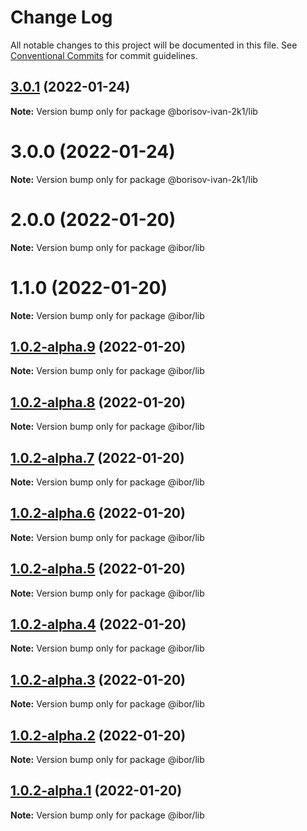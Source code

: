 # Change Log

All notable changes to this project will be documented in this file.
See [Conventional Commits](https://conventionalcommits.org) for commit guidelines.

## [3.0.1](https://github.com/borisov-ivan-2k1/LernaTest/compare/@borisov-ivan-2k1/lib@3.0.0...@borisov-ivan-2k1/lib@3.0.1) (2022-01-24)

**Note:** Version bump only for package @borisov-ivan-2k1/lib





# 3.0.0 (2022-01-24)

**Note:** Version bump only for package @borisov-ivan-2k1/lib





# 2.0.0 (2022-01-20)

**Note:** Version bump only for package @ibor/lib





# 1.1.0 (2022-01-20)

**Note:** Version bump only for package @ibor/lib





## [1.0.2-alpha.9](https://github.com/borisov-ivan-2k1/LernaTest/compare/@ibor/lib@1.0.2-alpha.8...@ibor/lib@1.0.2-alpha.9) (2022-01-20)

**Note:** Version bump only for package @ibor/lib





## [1.0.2-alpha.8](https://github.com/borisov-ivan-2k1/LernaTest/compare/@ibor/lib@1.0.2-alpha.7...@ibor/lib@1.0.2-alpha.8) (2022-01-20)

**Note:** Version bump only for package @ibor/lib





## [1.0.2-alpha.7](https://github.com/borisov-ivan-2k1/LernaTest/compare/@ibor/lib@1.0.2-alpha.6...@ibor/lib@1.0.2-alpha.7) (2022-01-20)

**Note:** Version bump only for package @ibor/lib





## [1.0.2-alpha.6](https://github.com/borisov-ivan-2k1/LernaTest/compare/@ibor/lib@1.0.2-alpha.5...@ibor/lib@1.0.2-alpha.6) (2022-01-20)

**Note:** Version bump only for package @ibor/lib





## [1.0.2-alpha.5](https://github.com/borisov-ivan-2k1/LernaTest/compare/@ibor/lib@1.0.2-alpha.4...@ibor/lib@1.0.2-alpha.5) (2022-01-20)

**Note:** Version bump only for package @ibor/lib





## [1.0.2-alpha.4](https://github.com/borisov-ivan-2k1/LernaTest/compare/@ibor/lib@1.0.2-alpha.3...@ibor/lib@1.0.2-alpha.4) (2022-01-20)

**Note:** Version bump only for package @ibor/lib





## [1.0.2-alpha.3](https://github.com/borisov-ivan-2k1/LernaTest/compare/@ibor/lib@1.0.2-alpha.2...@ibor/lib@1.0.2-alpha.3) (2022-01-20)

**Note:** Version bump only for package @ibor/lib





## [1.0.2-alpha.2](https://github.com/borisov-ivan-2k1/LernaTest/compare/@ibor/lib@1.0.2-alpha.1...@ibor/lib@1.0.2-alpha.2) (2022-01-20)

**Note:** Version bump only for package @ibor/lib





## [1.0.2-alpha.1](https://github.com/borisov-ivan-2k1/LernaTest/compare/@ibor/lib@1.0.2-alpha.0...@ibor/lib@1.0.2-alpha.1) (2022-01-20)

**Note:** Version bump only for package @ibor/lib
